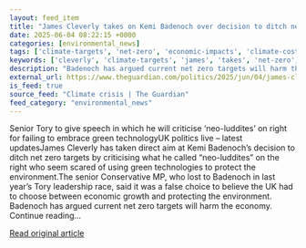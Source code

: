 ```yaml
---
layout: feed_item
title: "James Cleverly takes on Kemi Badenoch over decision to ditch net zero targets"
date: 2025-06-04 08:22:15 +0000
categories: [environmental_news]
tags: ['climate-targets', 'net-zero', 'economic-impacts', 'climate-costs']
keywords: ['cleverly', 'climate-targets', 'james', 'takes', 'net-zero', 'economic-impacts', 'climate-costs']
description: "Badenoch has argued current net zero targets will harm the economy"
external_url: https://www.theguardian.com/politics/2025/jun/04/james-cleverly-kemi-badenoch-net-zero-targets
is_feed: true
source_feed: "Climate crisis | The Guardian"
feed_category: "environmental_news"
---
```


Senior Tory to give speech in which he will criticise ‘neo-luddites’ on right for failing to embrace green technologyUK politics live – latest updatesJames Cleverly has taken direct aim at Kemi Badenoch’s decision to ditch net zero targets by criticising what he called “neo-luddites” on the right who seem scared of using green technologies to protect the environment.The senior Conservative MP, who lost to Badenoch in last year’s Tory leadership race, said it was a false choice to believe the UK had to choose between economic growth and protecting the environment. Badenoch has argued current net zero targets will harm the economy. Continue reading...

[Read original article](https://www.theguardian.com/politics/2025/jun/04/james-cleverly-kemi-badenoch-net-zero-targets)
